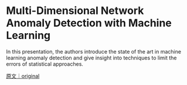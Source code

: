 
# Multi-Dimensional Network Anomaly Detection with Machine Learning

In this presentation, the authors introduce the state of the art in machine learning anomaly detection and give insight into techniques to limit the errors of statistical approaches.

[原文｜original](https://insights.sei.cmu.edu/library/multi-dimensional-network-anomaly-detection-with-machine-learning/)
        